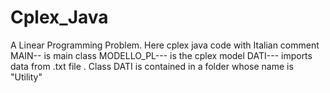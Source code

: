 # Cplex_Java
A Linear Programming Problem. Here cplex java code with Italian comment
MAIN-- is main class
MODELLO_PL--- is the cplex model
DATI--- imports data from .txt file . Class DATI is contained in a folder whose name is "Utility"
